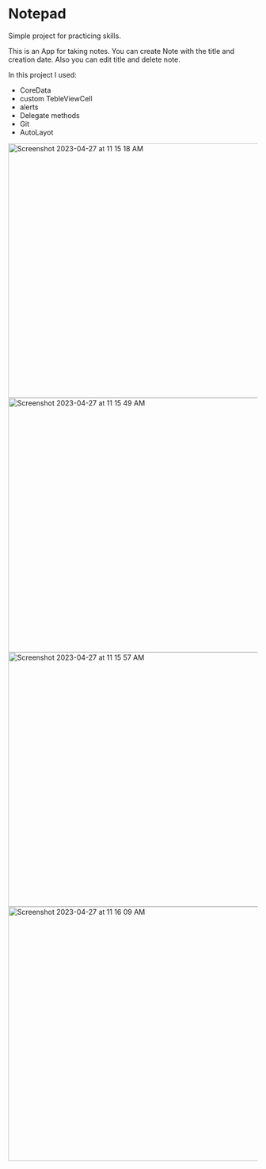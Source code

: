 # Notepad
Simple project for practicing skills.

This is an App for taking notes.
You can create Note with the title and creation date.
Also you can edit title and delete note.

In this project I used:
- CoreData
- custom TebleViewCell
- alerts
- Delegate methods
- Git
- AutoLayot

<img width="514" alt="Screenshot 2023-04-27 at 11 15 18 AM" src="https://user-images.githubusercontent.com/112000609/234809875-666ac28a-1010-43ff-af03-4dffc4107a90.png">
<img width="514" alt="Screenshot 2023-04-27 at 11 15 49 AM" src="https://user-images.githubusercontent.com/112000609/234809900-ed9b2d7c-cd93-41a0-9633-551c2db2aa3d.png">
<img width="514" alt="Screenshot 2023-04-27 at 11 15 57 AM" src="https://user-images.githubusercontent.com/112000609/234809910-8d5a4190-603c-4d0a-8ceb-b6de3fd09e02.png">
<img width="514" alt="Screenshot 2023-04-27 at 11 16 09 AM" src="https://user-images.githubusercontent.com/112000609/234809916-4a2a7a9e-a9fb-49c3-8f78-b0c706a33e13.png">

